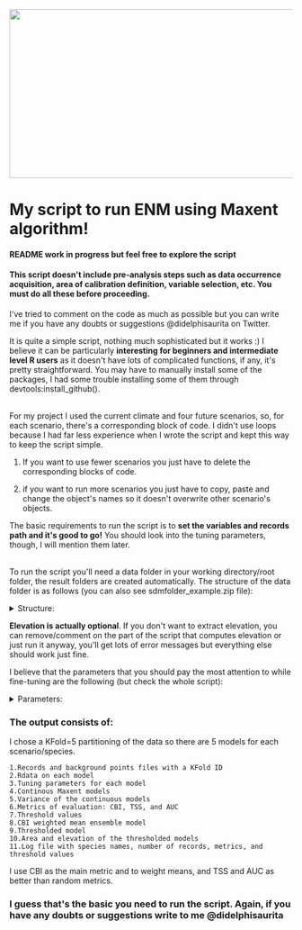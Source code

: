 <img src="https://user-images.githubusercontent.com/52681915/117520421-7b0b2480-af7e-11eb-8456-9dd8280120f0.png" width="1200" height="300">

# My script to run ENM using Maxent algorithm!

#### README work in progress but feel free to explore the script
#### This script doesn't include pre-analysis steps such as data occurrence acquisition, area of calibration definition, variable selection, etc. You must do all these before proceeding.

I've tried to comment on the code as much as possible but you can write me if you have any doubts or suggestions @didelphisaurita on Twitter.

It is quite a simple script, nothing much sophisticated but it works :) I believe it can be particularly **interesting for beginners and intermediate level R users** as it doesn't have lots of complicated functions, if any, it's pretty straightforward. You may have to manually install some of the packages, I had some trouble installing some of them through devtools:install_github(). <br><br>

For my project I used the current climate and four future scenarios, so, for each scenario, there's a corresponding block of code. I didn't use loops because I had far less experience when I wrote the script and kept this way to keep the script simple.

1) If you want to use fewer scenarios you just have to delete the corresponding blocks of code. 

2) if you want to run more scenarios you just have to copy, paste and change the object's names so it doesn't overwrite other scenario's objects.


The basic requirements to run the script is to **set the variables and records path and it's good to go!** You should look into the tuning parameters, though, I will mention them later. <br><br>

To run the script you'll need a data folder in your working directory/root folder, the result folders are created automatically. The structure of the data folder is as follows (you can also see sdmfolder_example.zip file):


<details><summary>Structure:</summary>
    <pre>

```console

├── sdm_example
│   └── data
│       ├── elev
|       |   └── elevation.tif
│       ├── raster
│       │   ├── current
|       |   |   └── variables.tif
│       │   ├── RCP26
|       |   |   └── variables.tif
│       │   ├── RCP45
|       |   |   └── variables.tif
│       │   ├── RCP60
|       |   |   └── variables.tif
│       │   └── RCP85
|       |   |   └── variables.tif
│       └── records
            └── records.csv
```
</pre>
   </details>

**Elevation is actually optional**. If you don't want to extract elevation, you can remove/comment on the part of the script that computes elevation or just run it anyway, you'll get lots of error messages but everything else should work just fine.

I believe that the parameters that you should pay the most attention to while fine-tuning are the following (but check the whole script):


<details><summary>Parameters:</summary>
    <pre>


```ruby
# Number of background points, in my case 10K
113 randomBgSites <- dismo::randomPoints(current, 10000)

#Minimum, maximum and intervals of master regularization (regMult)
#Classes of features (classes)
185 tunedModel <- trainMaxNet(data=trainData,
                            regMult= c(seq(1, 4, by = 0.5)),
                            verbose=F,
                            classes = "lqh",
                            testClasses=TRUE,
                            clamp=T,
191                         out = c('model', 'tuning'))

#Threshold of suitability, in my case 5% lowest values = 0.95 
242 p95 <- round(length(occPredVals) * 0.95)

#Distance from species MCP to cut off, in my case 200 km
376 buffered.mcp.records <- raster::buffer(mcp.records, width = 200*km 
```

</pre>
   </details>
   

  
### The output consists of:

I chose a KFold=5 partitioning of the data so there are 5 models for each scenario/species. 

 ```
1.Records and background points files with a KFold ID
2.Rdata on each model
3.Tuning parameters for each model
4.Continous Maxent models
5.Variance of the continuous models
6.Metrics of evaluation: CBI, TSS, and AUC
7.Threshold values
8.CBI weighted mean ensemble model
9.Thresholded model
10.Area and elevation of the thresholded models
11.Log file with species names, number of records, metrics, and threshold values
```

  
I use CBI as the main metric and to weight means, and TSS and AUC as better than random metrics.

### I guess that's the basic you need to run the script. Again, if you have any doubts or suggestions write to me @didelphisaurita
  
